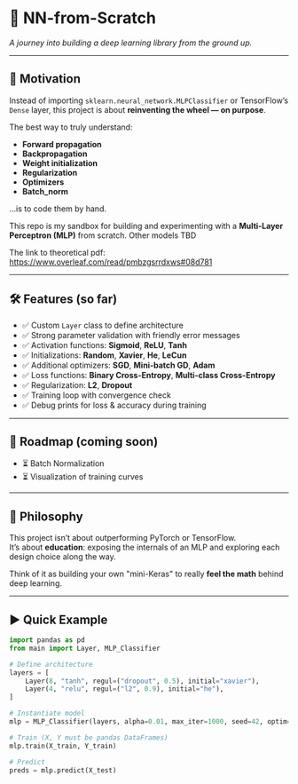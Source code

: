 # 🧠 NN-from-Scratch

*A journey into building a deep learning library from the ground up.*

---

## 🚀 Motivation

Instead of importing `sklearn.neural_network.MLPClassifier` or TensorFlow’s `Dense` layer, this project is about **reinventing the wheel — on purpose**.  

The best way to truly understand:

- **Forward propagation**
- **Backpropagation**
- **Weight initialization**
- **Regularization**
- **Optimizers**
- **Batch_norm**

…is to code them by hand.

This repo is my sandbox for building and experimenting with a **Multi-Layer Perceptron (MLP)** from scratch. Other models TBD


The link to theoretical pdf: https://www.overleaf.com/read/pmbzgsrrdxws#08d781

---

## 🛠️ Features (so far)

- ✅ Custom `Layer` class to define architecture
- ✅ Strong parameter validation with friendly error messages
- ✅ Activation functions: **Sigmoid**, **ReLU**, **Tanh**
- ✅ Initializations: **Random**, **Xavier**, **He**, **LeCun**
- ✅ Additional optimizers: **SGD**, **Mini-batch GD**, **Adam**
- ✅ Loss functions: **Binary Cross-Entropy**, **Multi-class Cross-Entropy**
- ✅ Regularization: **L2**, **Dropout**
- ✅ Training loop with convergence check
- ✅ Debug prints for loss & accuracy during training

---

## 🔮 Roadmap (coming soon)

- ⏳ Batch Normalization
- ⏳ Visualization of training curves

---

## 📖 Philosophy

This project isn’t about outperforming PyTorch or TensorFlow.  
It’s about **education**: exposing the internals of an MLP and exploring each design choice along the way.  

Think of it as building your own "mini-Keras" to really **feel the math** behind deep learning.

---

## ▶️ Quick Example

```python
import pandas as pd
from main import Layer, MLP_Classifier

# Define architecture
layers = [
    Layer(8, "tanh", regul=("dropout", 0.5), initial="xavier"),
    Layer(4, "relu", regul=("l2", 0.9), initial="he"),
]

# Instantiate model
mlp = MLP_Classifier(layers, alpha=0.01, max_iter=1000, seed=42, optim="adam" )

# Train (X, Y must be pandas DataFrames)
mlp.train(X_train, Y_train)

# Predict
preds = mlp.predict(X_test)

